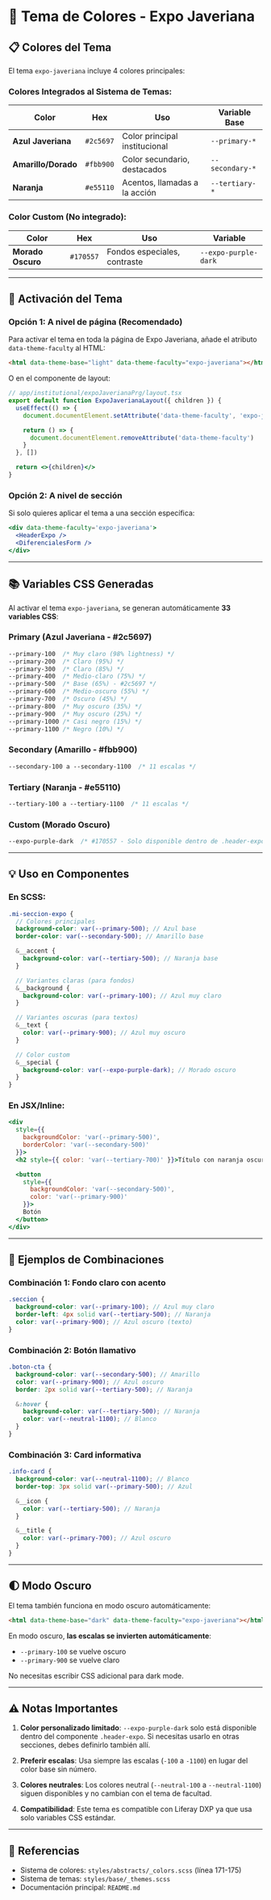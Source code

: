 # 🎨 Tema de Colores - Expo Javeriana

## 📋 Colores del Tema

El tema `expo-javeriana` incluye 4 colores principales:

### **Colores Integrados al Sistema de Temas:**

| Color               | Hex       | Uso                           | Variable Base   |
| ------------------- | --------- | ----------------------------- | --------------- |
| **Azul Javeriana**  | `#2c5697` | Color principal institucional | `--primary-*`   |
| **Amarillo/Dorado** | `#fbb900` | Color secundario, destacados  | `--secondary-*` |
| **Naranja**         | `#e55110` | Acentos, llamadas a la acción | `--tertiary-*`  |

### **Color Custom (No integrado):**

| Color             | Hex       | Uso                          | Variable             |
| ----------------- | --------- | ---------------------------- | -------------------- |
| **Morado Oscuro** | `#170557` | Fondos especiales, contraste | `--expo-purple-dark` |

---

## 🔧 Activación del Tema

### **Opción 1: A nivel de página (Recomendado)**

Para activar el tema en toda la página de Expo Javeriana, añade el atributo `data-theme-faculty` al HTML:

```html
<html data-theme-base="light" data-theme-faculty="expo-javeriana"></html>
```

O en el componente de layout:

```jsx
// app/institutional/expoJaverianaPrg/layout.tsx
export default function ExpoJaverianaLayout({ children }) {
  useEffect(() => {
    document.documentElement.setAttribute('data-theme-faculty', 'expo-javeriana')

    return () => {
      document.documentElement.removeAttribute('data-theme-faculty')
    }
  }, [])

  return <>{children}</>
}
```

### **Opción 2: A nivel de sección**

Si solo quieres aplicar el tema a una sección específica:

```jsx
<div data-theme-faculty='expo-javeriana'>
  <HeaderExpo />
  <DiferencialesForm />
</div>
```

---

## 📚 Variables CSS Generadas

Al activar el tema `expo-javeriana`, se generan automáticamente **33 variables CSS**:

### **Primary (Azul Javeriana - #2c5697)**

```css
--primary-100  /* Muy claro (98% lightness) */
--primary-200  /* Claro (95%) */
--primary-300  /* Claro (85%) */
--primary-400  /* Medio-claro (75%) */
--primary-500  /* Base (65%) - #2c5697 */
--primary-600  /* Medio-oscuro (55%) */
--primary-700  /* Oscuro (45%) */
--primary-800  /* Muy oscuro (35%) */
--primary-900  /* Muy oscuro (25%) */
--primary-1000 /* Casi negro (15%) */
--primary-1100 /* Negro (10%) */
```

### **Secondary (Amarillo - #fbb900)**

```css
--secondary-100 a --secondary-1100  /* 11 escalas */
```

### **Tertiary (Naranja - #e55110)**

```css
--tertiary-100 a --tertiary-1100  /* 11 escalas */
```

### **Custom (Morado Oscuro)**

```css
--expo-purple-dark  /* #170557 - Solo disponible dentro de .header-expo */
```

---

## 💡 Uso en Componentes

### **En SCSS:**

```scss
.mi-seccion-expo {
  // Colores principales
  background-color: var(--primary-500); // Azul base
  border-color: var(--secondary-500); // Amarillo base

  &__accent {
    background-color: var(--tertiary-500); // Naranja base
  }

  // Variantes claras (para fondos)
  &__background {
    background-color: var(--primary-100); // Azul muy claro
  }

  // Variantes oscuras (para textos)
  &__text {
    color: var(--primary-900); // Azul muy oscuro
  }

  // Color custom
  &__special {
    background-color: var(--expo-purple-dark); // Morado oscuro
  }
}
```

### **En JSX/Inline:**

```jsx
<div
  style={{
    backgroundColor: 'var(--primary-500)',
    borderColor: 'var(--secondary-500)'
  }}>
  <h2 style={{ color: 'var(--tertiary-700)' }}>Título con naranja oscuro</h2>

  <button
    style={{
      backgroundColor: 'var(--secondary-500)',
      color: 'var(--primary-900)'
    }}>
    Botón
  </button>
</div>
```

---

## 🎨 Ejemplos de Combinaciones

### **Combinación 1: Fondo claro con acento**

```scss
.seccion {
  background-color: var(--primary-100); // Azul muy claro
  border-left: 4px solid var(--tertiary-500); // Naranja
  color: var(--primary-900); // Azul oscuro (texto)
}
```

### **Combinación 2: Botón llamativo**

```scss
.boton-cta {
  background-color: var(--secondary-500); // Amarillo
  color: var(--primary-900); // Azul oscuro
  border: 2px solid var(--tertiary-500); // Naranja

  &:hover {
    background-color: var(--tertiary-500); // Naranja
    color: var(--neutral-1100); // Blanco
  }
}
```

### **Combinación 3: Card informativa**

```scss
.info-card {
  background-color: var(--neutral-1100); // Blanco
  border-top: 3px solid var(--primary-500); // Azul

  &__icon {
    color: var(--tertiary-500); // Naranja
  }

  &__title {
    color: var(--primary-700); // Azul oscuro
  }
}
```

---

## 🌓 Modo Oscuro

El tema también funciona en modo oscuro automáticamente:

```html
<html data-theme-base="dark" data-theme-faculty="expo-javeriana"></html>
```

En modo oscuro, **las escalas se invierten automáticamente**:

- `--primary-100` se vuelve oscuro
- `--primary-900` se vuelve claro

No necesitas escribir CSS adicional para dark mode.

---

## ⚠️ Notas Importantes

1. **Color personalizado limitado**: `--expo-purple-dark` solo está disponible dentro del componente `.header-expo`. Si necesitas usarlo en
   otras secciones, debes definirlo también allí.

2. **Preferir escalas**: Usa siempre las escalas (`-100` a `-1100`) en lugar del color base sin número.

3. **Colores neutrales**: Los colores neutral (`--neutral-100` a `--neutral-1100`) siguen disponibles y no cambian con el tema de facultad.

4. **Compatibilidad**: Este tema es compatible con Liferay DXP ya que usa solo variables CSS estándar.

---

## 📖 Referencias

- Sistema de colores: `styles/abstracts/_colors.scss` (línea 171-175)
- Sistema de temas: `styles/base/_themes.scss`
- Documentación principal: `README.md`
